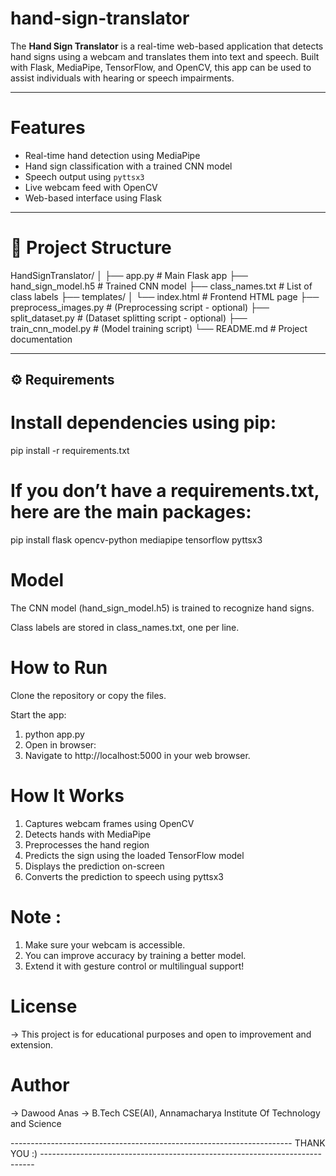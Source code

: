 # hand-sign-translator

The **Hand Sign Translator** is a real-time web-based application that detects hand signs using a webcam and translates them into text and speech. Built with Flask, MediaPipe, TensorFlow, and OpenCV, this app can be used to assist individuals with hearing or speech impairments.

---

# Features

- Real-time hand detection using MediaPipe
- Hand sign classification with a trained CNN model
- Speech output using `pyttsx3`
- Live webcam feed with OpenCV
- Web-based interface using Flask

---

# 📂 Project Structure
 HandSignTranslator/
│
├── app.py # Main Flask app
├── hand_sign_model.h5 # Trained CNN model
├── class_names.txt # List of class labels
├── templates/
│ └── index.html # Frontend HTML page
├── preprocess_images.py # (Preprocessing script - optional)
├── split_dataset.py # (Dataset splitting script - optional)
├── train_cnn_model.py # (Model training script)
└── README.md # Project documentation


---

## ⚙️ Requirements

# Install dependencies using pip:
  pip install -r requirements.txt

# If you don’t have a requirements.txt, here are the main packages:
  pip install flask opencv-python mediapipe tensorflow pyttsx3

# Model
  The CNN model (hand_sign_model.h5) is trained to recognize hand signs.

  Class labels are stored in class_names.txt, one per line.


# How to Run
  Clone the repository or copy the files.

  Start the app:
  1) python app.py
  2) Open in browser:
  3) Navigate to http://localhost:5000 in your web browser.


# How It Works
  1) Captures webcam frames using OpenCV
  2) Detects hands with MediaPipe
  3) Preprocesses the hand region
  4) Predicts the sign using the loaded TensorFlow model
  5) Displays the prediction on-screen
  6) Converts the prediction to speech using pyttsx3

# Note : 
  1) Make sure your webcam is accessible.
  2) You can improve accuracy by training a better model.
  3) Extend it with gesture control or multilingual support!

# License
  -> This project is for educational purposes and open to improvement and extension.

# Author
  -> Dawood Anas
  -> B.Tech CSE(AI), Annamacharya Institute Of Technology and Science

---------------------------------------------------------------------- THANK YOU :) ----------------------------------------------------------------------------



